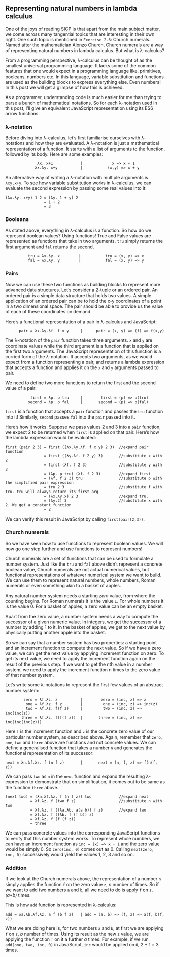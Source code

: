 ## Representing natural numbers in lambda calculus
One of the joys of reading [SICP](https://mitpress.mit.edu/sicp/full-text/book/book.html) is that apart from the main subject matter, we come across many tangential topics that are interesting in their own right. One such topic is mentioned in `Exercise 2.6`: Church numerals. Named after the mathematician Alonzo Church, Church numerals are a way of representing natural numbers in lambda calculus. But what is λ-calculus?

From a programming perspective, λ-calculus can be thought of as the smallest universal programming language. It lacks some of the common features that one would expect in a programming language like, primitives, booleans, numbers etc. In this language, variable substitution and functions are used as the building blocks to express everything else. Even numbers! In this post we will get a glimpse of how this is achieved.

As a programmer, understanding code is much easier for me than trying to parse a bunch of mathematical notations. So for each λ-notation used in this post, I’ll give an equivalent JavaScript representation using its ES6 arrow functions.

### λ-notation
Before diving into λ-calculus, let’s first familiarise ourselves with λ-notations and how they are evaluated. A λ-notation is just a mathematical representation of a function. It starts with a list of arguments to the function, followed by its body. Here are some examples:
```
              λx. x+1            |             x => x + 1
             λx.λy. x+y          |           (x,y) => x + y
```
An alternative way of writing a λ-notation with multiple arguments is `λxy.x+y`. To see how variable substitution works in λ-calculus, we can evaluate the second expression by passing some real values into it:
```
(λx.λy. x+y) 1 2 = (λy. 1 + y) 2 
                 = 1 + 2 
                 = 3
```
### Booleans
As stated above, everything in λ-calculus is a function. So how do we represent boolean values? Using functions! True and False values are represented as functions that take in two arguments. `tru` simply returns the first argument and `fal` returns the second.
```
          tru = λx.λy. x        |           tru = (x, y) => x
          fal = λx.λy. y        |           fal = (x, y) => y
```
### Pairs
Now we can use these two functions as building blocks to represent more advanced data structures. Let’s consider a 2-tuple or an ordered pair. An ordered pair is a simple data structure that holds two values. A simple application of an ordered pair can be to hold the x-y coordinates of a point in a two dimensional space. The pair should be able to provide us the value of each of these coordinates on demand.

Here’s a functional representation of a pair in λ-calculus and JavaScript:
```
      pair = λx.λy.λf. f x y     |      pair = (x, y) => (f) => f(x,y)
```
The λ-notation of the `pair` function takes three arguments. `x` and `y` are coordinate values while the third argument is a function that is applied on the first two arguments. The JavaScript representation of this function is a curried form of the λ-notation. It accepts two arguments, as we would expect from a function representing a pair, and returns a lambda expression that accepts a function and applies it on the `x` and `y` arguments passed to pair.

We need to define two more functions to return the first and the second value of a pair:
```
           first = λp. p tru     |        first = (p) => p(tru)
          second = λp. p fal     |       second = (p) => p(fal)
```
`first` is a function that accepts a `pair` function and passes the `tru` function into it! Similarly, `second` passes `fal` into the `pair` passed into it.

Here’s how it works. Suppose we pass values 2 and 3 into a `pair` function, we expect 2 to be returned when `first` is applied on that pair. Here’s how the lambda expression would be evaluated:
```
first (pair 2 3) = first ((λx.λy.λf. f x y) 2 3)  //expand pair function
                 = first ((λy.λf. f 2 y) 3)       //substitute x with 2
                 = first (λf. f 2 3)              //substitute y with 3
                 = (λp. p tru) (λf. f 2 3)        //expand first 
                 = (λf. f 2 3) tru                //substitute p with the simplified pair expression
                 = tru 2 3                        //substitute f with tru. tru will always return its first arg
                 = (λx.λy.x) 2 3                  //expand tru. 
                 = (λy.2) 3                       //substitute x with 2. We get a constant function
                 = 2
```
We can verify this result in JavaScript by calling `first(pair(2,3))`.
### Church numerals
So we have seen how to use functions to represent boolean values. We will now go one step further and use functions to represent numbers!

Church numerals are a set of functions that can be used to formulate a number system. Just like the `tru` and `fal` above didn’t represent a concrete boolean value, Church numerals are not actual numerical values, but functional representations of whatever numerical system we want to build. We can use them to represent natural numbers, whole numbers, Roman numerals or even something akin to a basket of apples.

Any natural number system needs a starting *zero* value, from where the counting begins. For Roman numerals it is the value `I`. For whole numbers it is the value 0. For a basket of apples, a zero value can be an empty basket.

Apart from the zero value, a number system needs a way to compute the successor of a given numeric value. In integers, we get the successor of a number by adding 1 to it. In the basket of apples, we get to the next value by physically putting another apple into the basket.

So we can say that a number system has two properties: a starting point and an increment function to compute the next value. So if we have a zero value, we can get the next value by applying increment function on zero. To get its next value, we need to apply the increment function again on the result of the previous step. If we want to get the nth value in a number system, we need to apply the increment function n times to the zero value of that number system.

Let’s write some λ-notations to represent the first few values of an abstract number system:
```
        zero = λf.λz. z          |        zero = (inc, z) => z
         one = λf.λz. f z        |         one = (inc, z) => inc(z)
         two = λf.λz. f(f z)     |         two = (inc, z) => inc(inc(z))
       three = λf.λz. f(f(f z))  |       three = (inc, z) => inc(inc(inc(z)))
```
Here `f` is the increment function and `z` is the concrete zero value of our particular number system, as described above. Again, remember that `zero`, `one`, `two` and `three` above are functions and not concrete values. We can define a generalised function that takes a number `n` and generates the functional representation of its successor:
```
next = λn.λf.λz. f (n f z)       |       next = (n, f, z) => f(n(f, z))
```
We can pass `two` as `n` in the `next` function and expand the resulting λ-expression to demonstrate that on simplification, it comes out to be same as the function `three` above.
```
(next two) = (λn.λf.λz. f (n f z)) two            //expand next                     
           = λf.λz. f (two f z)                   //substitute n with two
           = λf.λz. f ((λa.λb. a(a b)) f z)       //expand two
           = λf.λz. f ((λb. f (f b)) z)           
           = λf.λz. f (f (f z))
           = three
```
We can pass concrete values into the corresponding JavaScript functions to verify that this number system works. To represent whole numbers, we can have an increment function as `inc = (x) => x + 1` and the zero value would be simply 0. So `zero(inc, 0)` comes out as 0. Calling `next(zero, inc, 0)` successively would yield the values 1, 2, 3 and so on.

### Addition
If we look at the Church numerals above, the representation of a number `n` simply applies the function `f` on the zero value `z`, *n* number of times. So if we want to add two numbers `a` and `b`, all we need to do is apply `f` on `z`, *(a+b)* times.

This is how `add` function is represented in λ-calculus:
```
add = λa.λb.λf.λz. a f (b f z)   | add = (a, b) => (f, z) => a(f, b(f, z))
```
What we are doing here is, for two numbers `a` and `b`, at first we are applying `f` on `z`, *b* number of times. Using its result as the new `z` value, we are applying the function `f` on it a further *a* times. For example, if we run `add(one, two, inc, 0)` in JavaScript, `inc` would be applied on `0`, 2 + 1 = 3 times. 

